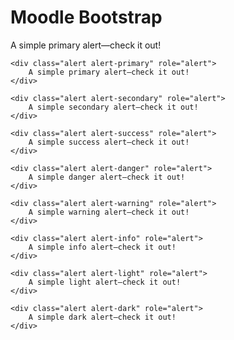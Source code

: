 # Moodle Bootstrap

<div class="alert alert-primary" role="alert">
    A simple primary alert—check it out!
</div>

```
<div class="alert alert-primary" role="alert">
    A simple primary alert—check it out!
</div>

```

```
<div class="alert alert-secondary" role="alert">
    A simple secondary alert—check it out!
</div>

<div class="alert alert-success" role="alert">
    A simple success alert—check it out!
</div>

<div class="alert alert-danger" role="alert">
    A simple danger alert—check it out!
</div>

<div class="alert alert-warning" role="alert">
    A simple warning alert—check it out!
</div>

<div class="alert alert-info" role="alert">
    A simple info alert—check it out!
</div>

<div class="alert alert-light" role="alert">
    A simple light alert—check it out!
</div>

<div class="alert alert-dark" role="alert">
    A simple dark alert—check it out!
</div>
```
